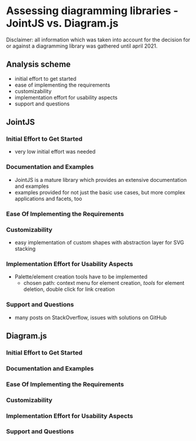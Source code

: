 # Assessing diagramming libraries - JointJS vs. Diagram.js
Disclaimer: all information which was taken into account for the decision for or against a diagramming library was gathered until april 2021.

## Analysis scheme
- initial effort to get started
- ease of implementing the requirements
- customizability
- implementation effort for usability aspects
- support and questions

## JointJS
### Initial Effort to Get Started
- very low initial effort was needed
### Documentation and Examples
- JointJS is a mature library which provides an extensive documentation and examples
- examples provided for not just the basic use cases, but more complex applications and facets, too
### Ease Of Implementing the Requirements
### Customizability
- easy implementation of custom shapes with abstraction layer for SVG stacking
### Implementation Effort for Usability Aspects
- Palette/element creation tools have to be implemented
  - chosen path: context menu for element creation, *tools* for element deletion, double click for link creation
### Support and Questions
-  many posts on StackOverflow, issues with solutions on GitHub
 

## Diagram.js
### Initial Effort to Get Started
### Documentation and Examples
### Ease Of Implementing the Requirements
### Customizability
### Implementation Effort for Usability Aspects
### Support and Questions
